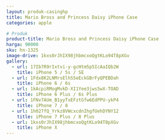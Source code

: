 ```yaml
---
layout: produk-casinghp
title: Mario Bross and Princess Daisy iPhone Case
categories: apple

# Produk
product-title: Mario Bross and Princess Daisy iPhone Case
harga: 90000
sku: hn-1325
image-drive: 1kxs0rJhIX98jhbmcxoQgtKLo94T8pXGv
gallery:
  - url: 17Ib7R9rIxtvi-y-gcHtm5p5IcAaIQb2W
    title: iPhone 5 / 5s / SE
  - url: 1Fdx8K2LNMrsElhS5eEckGBrFyQPEBDah
    title: iPhone 6 / 6s
  - url: 1kAcpiRMogMvkD-XI1Yee3jws5wX-TOAD
    title: iPhone 6 Plus / 6s Plus
  - url: 1FNv7AUm_B1yyTxEFztGfw6EdPPU-ykP4
    title: iPhone 7 / 8
  - url: 1h027fQ_Yrkz8VWcxcdnIhgfUehDYNY12
    title: iPhone 7 Plus / 8 Plus
  - url: 1kxs0rJhIX98jhbmcxoQgtKLo94T8pXGv
    title: iPhone X
---
```

